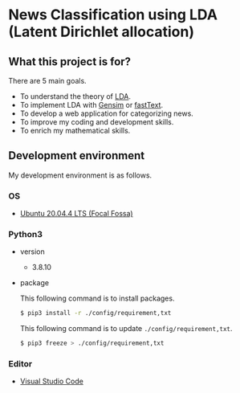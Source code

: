 # News Classification using LDA (Latent Dirichlet allocation)

## What this project is for?

There are 5 main goals.
- To understand the theory of [LDA](https://en.wikipedia.org/wiki/Latent_Dirichlet_allocation).
- To implement LDA with [Gensim](https://radimrehurek.com/gensim/) or [fastText](https://fasttext.cc/).
- To develop a web application for categorizing news.
- To improve my coding and development skills.
- To enrich my mathematical skills.

## Development environment

My development environment is as follows.
### OS
- [Ubuntu 20.04.4 LTS (Focal Fossa)](https://releases.ubuntu.com/20.04/)

### Python3
- version

    - 3.8.10

- package
    
    This following command is to install packages.
    ```bash
    $ pip3 install -r ./config/requirement,txt
    ```
    This following command is to update ```./config/requirement,txt```.
    ```bash
    $ pip3 freeze > ./config/requirement,txt
    ```

### Editor

- [Visual Studio Code](https://code.visualstudio.com/)

